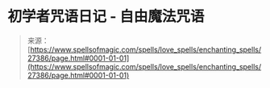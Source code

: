 <!--yml

分类：未分类

日期：2024年06月12日 19:16:22

-->

# 初学者咒语日记 - 自由魔法咒语

> 来源：[https://www.spellsofmagic.com/spells/love_spells/enchanting_spells/27386/page.html#0001-01-01](https://www.spellsofmagic.com/spells/love_spells/enchanting_spells/27386/page.html#0001-01-01)

